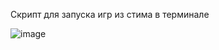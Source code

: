 Скрипт для запуска игр из стима в терминале

![image](https://github.com/user-attachments/assets/0308b71a-bc54-43a1-b779-9b9bb86a21e4)
